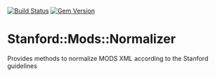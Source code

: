 [![Build Status](https://travis-ci.org/sul-dlss/mods_normalizer.svg?branch=master)](https://travis-ci.org/sul-dlss/mods_normalizer)
[![Gem Version](https://badge.fury.io/rb/stanford-mods-normalizer.svg)](https://badge.fury.io/rb/stanford-mods-normalizer)

# Stanford::Mods::Normalizer

Provides methods to normalize MODS XML according to the Stanford guidelines
